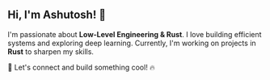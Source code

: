 Hi, I'm Ashutosh! 👋
---

I'm passionate about **Low-Level Engineering & Rust**. I love building efficient systems and exploring deep learning. Currently, I'm working on projects in **Rust** to sharpen my skills.

<!--
### 🌐 **Ongoing Rust Projects**
- something that's kind of a database ..where you can store data with simple commands
- a lox interpreter from the codecrafters challenge
- a micro-kernel from Phillip Oppperman's blog

### 📫 How to Reach Me
- **Email:** pandaashutosh340@gmail.com
- **Discord ID:** 1128746304189780118

### 🌱 Currently Learning
- Advanced **Rust** concepts
- Crafting Interpreters by Robert Nystorm
-->

🚀 Let's connect and build something cool! 🔥

